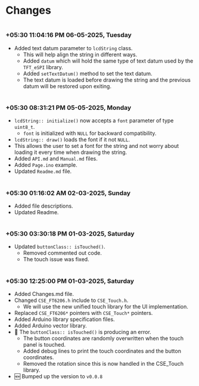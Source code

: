 
# Changes

#
### **+05:30 11:04:16 PM 06-05-2025, Tuesday**

  - Added text datum parameter to `lcdString` class.
    - This will help align the string in different ways.
    - Added `datum` which will hold the same type of text datum used by the `TFT_eSPI` library.
    - Added `setTextDatum()` method to set the text datum.
    - The text datum is loaded before drawing the string and the previous datum will be restored upon exiting.

#
### **+05:30 08:31:21 PM 05-05-2025, Monday**

  - `lcdString:: initialize()` now accepts a `font` parameter of type `uint8_t`.
    - `font` is initialized with `NULL` for backward compatibility.
  - `lcdString:: draw()` loads the font if it not `NULL`.
  - This allows the user to set a font for the string and not worry about loading it every time when drawing the string.
  - Added `API.md` and `Manual.md` files.
  - Added `Page.ino` example.
  - Updated `Readme.md` file.

#
### **+05:30 01:16:02 AM 02-03-2025, Sunday**

  - Added file descriptions.
  - Updated Readme.

#
### **+05:30 03:30:18 PM 01-03-2025, Saturday**

  - Updated `buttonClass:: isTouched()`.
    - Removed commented out code.
    - The touch issue was fixed.

#
### **+05:30 12:25:00 PM 01-03-2025, Saturday**

  - Added Changes.md file.
  - Changed `CSE_FT6206.h` include to `CSE_Touch.h`.
    - We will use the new unified touch library for the UI implementation.
  - Replaced `CSE_FT6206*` pointers with `CSE_Touch*` pointers.
  - Added Arduino library specification files.
  - Added Arduino vector library.
  - 🐞 The `buttonClass:: isTouched()` is producing an error.
    - The button coordinates are randomly overwritten when the touch panel is touched.
    - Added debug lines to print the touch coordinates and the button coordinates.
    - Removed the rotation since this is now handled in the CSE_Touch library.
  - 🆕 Bumped up the version to `v0.0.8`

